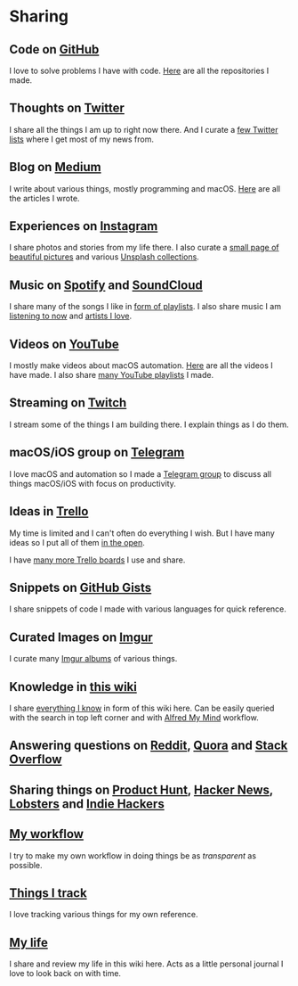 # Sharing
## Code on [GitHub](https://github.com/nikitavoloboev)
I love to solve problems I have with code. [Here](my-github.md) are all the repositories I made.

## Thoughts on [Twitter](https://twitter.com/nikitavoloboev)
I share all the things I am up to right now there. And I curate a [few Twitter lists](https://twitter.com/nikitavoloboev/lists) where I get most of my news from.

## Blog on [Medium](https://medium.com/@NikitaVoloboev)
I write about various things, mostly programming and macOS. [Here](my-articles.md) are all the articles I wrote.

## Experiences on [Instagram](https://www.instagram.com/nikitavoloboev/)
I share photos and stories from my life there. I also curate a [small page of beautiful pictures](https://instagram.com/prettiways) and various [Unsplash collections](https://unsplash.com/@nikitavoloboev/collections).

## Music on [Spotify](https://open.spotify.com/user/nikitavoloboev) and [SoundCloud](https://soundcloud.com/nikitavoloboev)
I share many of the songs I like in [form of playlists](../music/music-playlists.md). I also share music I am [listening to now](https://www.last.fm/user/playfullyExist) and [artists I love](../music/music-artists.md).

## Videos on [YouTube](https://www.youtube.com/channel/UCEKqrUfr_FMKIO9XSJS4vDw)
I mostly make videos about macOS automation. [Here](my-youtube.md) are all the videos I have made. I also share [many YouTube playlists](https://www.youtube.com/channel/UCEKqrUfr_FMKIO9XSJS4vDw/playlists?view_as=subscriber) I made.

## Streaming on [Twitch](https://www.twitch.tv/nikitavoloboev)
I stream some of the things I am building there. I explain things as I do them.

## macOS/iOS group on [Telegram](https://t.me/macOSautomation)
I love macOS and automation so I made a [Telegram group](https://t.me/macOSautomation) to discuss all things macOS/iOS with focus on productivity.

## Ideas in [Trello](https://trello.com/b/alB1ryRP)
My time is limited and I can't often do everything I wish. But I have many ideas so I put all of them [in the open](https://trello.com/b/alB1ryRP).

I have [many more Trello boards](my-trello.md) I use and share.

## Snippets on [GitHub Gists](my-gists.md)
I share snippets of code I made with various languages for quick reference.

## Curated Images on [Imgur](https://nikivi.imgur.com)
I curate many [Imgur albums](https://nikivi.imgur.com) of various things.

## Knowledge in [this wiki](../README.md)
I share [everything I know](everything-I-know.md) in form of this wiki here. Can be easily queried with the search in top left corner and with [Alfred My Mind](https://github.com/nikitavoloboev/alfred-my-mind) workflow.

## Answering questions on [Reddit](https://www.reddit.com/user/nikivi/), [Quora](https://www.quora.com/profile/Nikita-Voloboev) and [Stack Overflow](https://stackoverflow.com/users/3067664/nikita-voloboev?tab=profile)

## Sharing things on [Product Hunt](https://www.producthunt.com/@nikitavoloboev), [Hacker News](https://news.ycombinator.com/user?id=nikivi), [Lobsters](https://lobste.rs/u/nikivi) and [Indie Hackers](https://www.indiehackers.com/user/nikivi)

## [My workflow](my-workflow.md)
I try to make my own workflow in doing things be as _transparent_ as possible.

## [Things I track](tracking.md)
I love tracking various things for my own reference.

## [My life](../looking-back/looking-back.md)
I share and review my life in this wiki here. Acts as a little personal journal I love to look back on with time.